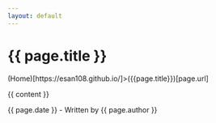 ```yaml
---
layout: default
---
```

<h1>{{ page.title }}</h1>
<p>(Home)[https://esan108.github.io/]>({{page.title}})[page.url]</p>
<p>{{ content }}</p>
<p>{{ page.date }} - Written by {{ page.author }}</p>
